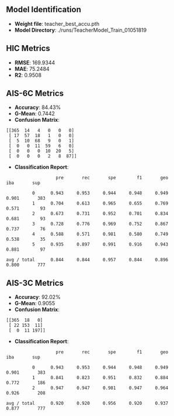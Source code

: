 
## Model Identification
- **Weight file**: teacher_best_accu.pth
- **Model Directory**: ./runs/TeacherModel_Train_01051819

## HIC Metrics
- **RMSE**: 169.9344
- **MAE**: 75.2484
- **R2**: 0.9508

## AIS-6C Metrics
- **Accuracy**: 84.43%
- **G-Mean**: 0.7442
- **Confusion Matrix**:
```
[[365  14   4   0   0   0]
 [ 17  57  18   1   0   0]
 [  5  10  68   9   0   1]
 [  0   0  11  59   6   0]
 [  0   0   0  10  20   5]
 [  0   0   0   2   8  87]]
```
- **Classification Report**:
```
                   pre       rec       spe        f1       geo       iba       sup

          0      0.943     0.953     0.944     0.948     0.949     0.901       383
          1      0.704     0.613     0.965     0.655     0.769     0.571        93
          2      0.673     0.731     0.952     0.701     0.834     0.681        93
          3      0.728     0.776     0.969     0.752     0.867     0.737        76
          4      0.588     0.571     0.981     0.580     0.749     0.538        35
          5      0.935     0.897     0.991     0.916     0.943     0.881        97

avg / total      0.844     0.844     0.957     0.844     0.896     0.800       777

```

## AIS-3C Metrics
- **Accuracy**: 92.02%
- **G-Mean**: 0.9055
- **Confusion Matrix**:
```
[[365  18   0]
 [ 22 153  11]
 [  0  11 197]]
```
- **Classification Report**:
```
                   pre       rec       spe        f1       geo       iba       sup

          0      0.943     0.953     0.944     0.948     0.949     0.901       383
          1      0.841     0.823     0.951     0.832     0.884     0.772       186
          2      0.947     0.947     0.981     0.947     0.964     0.926       208

avg / total      0.920     0.920     0.956     0.920     0.937     0.877       777

```
